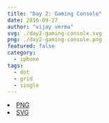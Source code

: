 ```yaml
---
title: "Day 2: Gaming Console"
date: 2016-09-27
author: "vijay verma"
svg: ./day2-gaming-console.svg
png: ./day2-gaming-console.png
featured: false
category:
  - iphone
tags:
  - dot
  - grid
  - single
---
```

<li><a href="./day2-gaming-console.png" download className="btn-png">PNG</a></li>
<li><a href="./day2-gaming-console.svg" download className="btn-svg">SVG</a></li>
